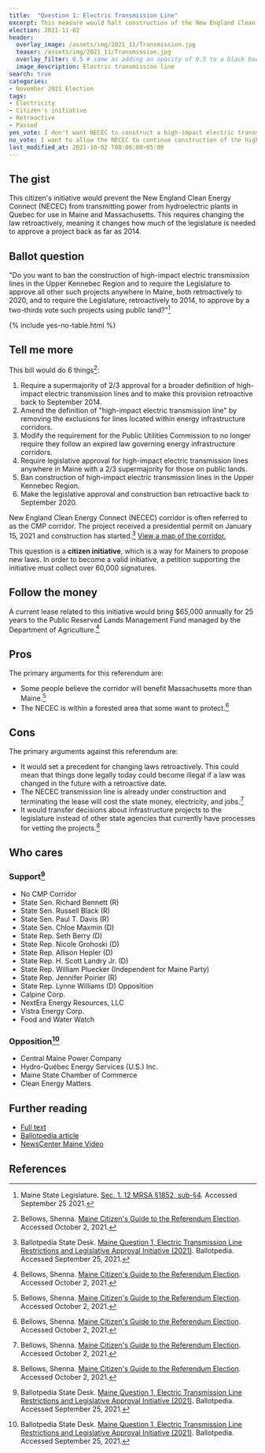 ```yaml
---
title:  "Question 1: Electric Transmission Line"
excerpt: This measure would halt construction of the New England Clean Energy Connect (NECEC) and require a 2/3 majority to approve similar projects back as far as 2014.
election: 2021-11-02
header:
  overlay_image: /assets/img/2021_11/Transmission.jpg
  teaser: /assets/img/2021_11/Transmission.jpg
  overlay_filter: 0.5 # same as adding an opacity of 0.5 to a black background
  image_description: Electric transmission line
search: true
categories:
- November 2021 Election
tags:
- Electricity
- Citizen's initiative
- Retroactive
- Passed
yes_vote: I don't want NECEC to construct a high-impact electric transmission line in the Upper Kennebec region and require a 2/3 majority vote for similar projects retroactively to 2020 for projects anywhere in Maine and 2014 for projects on public land.
no_vote: I want to allow the NECEC to continue construction of the high-impact electric transmission line in the Upper Kennebec region and I want the legislative rules for approval of such projects to stay the way they are.
last_modified_at: 2021-10-02 T08:06:00-05:00
---
```

## The gist
This citizen's initiative would prevent the New England Clean Energy Connect (NECEC) from transmitting power from hydroelectric plants in Quebec for use in Maine and Massachusetts. This requires changing the law retroactively, meaning it changes how much of the legislature is needed to approve a project back as far as 2014.

## Ballot question
"Do you want to ban the construction of high-impact electric transmission lines in the Upper Kennebec Region and to require the Legislature to approve all other such projects anywhere in Maine, both retroactively to 2020, and to require the Legislature, retroactively to 2014, to approve by a two-thirds vote such projects using public land?"[^1]

{% include yes-no-table.html %}


## Tell me more
This bill would do 6 things[^4]:

1. Require a supermajority of 2/3 approval for a broader definition of high-impact electric transmission lines and to make this provision retroactive back to September 2014.
2. Amend the definition of "high-impact electric transmission line" by removing the exclusions for lines located within energy infrastructure corridors.
3. Modify the requirement for the Public Utilities Commission to no longer require they follow an expired law governing energy infrastructure corridors.
4. Require legislative approval for high-impact electric transmission lines anywhere in Maine with a 2/3 supermajority for those on public lands.
5. Ban construction of high-impact electric transmission lines in the Upper Kennebec Region.
6. Make the legislative approval and construction ban retroactive back to September 2020.

New England Clean Energy Connect (NECEC) corridor is often referred to as the CMP corridor. The project received a presidential permit on January 15, 2021 and construction has started.[^2] [View a map of the corridor.](https://ballotpedia.org/Maine_Question_1,_Electric_Transmission_Line_Restrictions_and_Legislative_Approval_Initiative_(2021)#Background)

This question is a **citizen initiative**, which is a way for Mainers to propose new laws. In order to become a valid initiative, a petition supporting the initiative must collect over 60,000 signatures.

## Follow the money
A current lease related to this initiative would bring $65,000 annually for 25 years to the Public Reserved Lands Management Fund managed by the Department of Agriculture.[^4]

## Pros
The primary arguments for this referendum are:
* Some people believe the corridor will benefit Massachusetts more than Maine.[^4]
* The NECEC is within a forested area that some want to protect.[^4]

## Cons
The primary arguments against this referendum are:
* It would set a precedent for changing laws retroactively. This could mean that things done legally today could become illegal if a law was changed in the future with a retroactive date.
* The NECEC transmission line is already under construction and terminating the lease will cost the state money, electricity, and jobs.[^4]
* It would transfer decisions about infrastructure projects to the legislature instead of other state agencies that currently have processes for vetting the projects.[^4]

## Who cares
### Support[^2]
* No CMP Corridor
* State Sen. Richard Bennett (R)
* State Sen. Russell Black (R)
* State Sen. Paul T. Davis (R)
* State Sen. Chloe Maxmin (D)
* State Rep. Seth Berry (D)
* State Rep. Nicole Grohoski (D)
* State Rep. Allison Hepler (D)
* State Rep. H. Scott Landry Jr. (D)
* State Rep. William Pluecker (Independent for Maine Party)
* State Rep. Jennifer Poirier (R)
* State Rep. Lynne Williams (D) Opposition
* Calpine Corp.
* NextEra Energy Resources, LLC
* Vistra Energy Corp.
* Food and Water Watch

### Opposition[^2]
* Central Maine Power Company
* Hydro-Québec Energy Services (U.S.) Inc.
* Maine State Chamber of Commerce
* Clean Energy Matters

## Further reading
- [Full text](https://www.maine.gov/sos/cec/elec/citizens/line.pdf)
- [Ballotpedia article](https://ballotpedia.org/Maine_Question_1,_Electric_Transmission_Line_Restrictions_and_Legislative_Approval_Initiative_(2021))
- [NewsCenter Maine Video](https://www.newscentermaine.com/article/news/politics/ballot-question-1-explained-high-impact-transmission-cmp-central-maine-power-corridor-new-england-clean-energy-corridor/97-8d9808c3-380e-4d37-b0c7-d78870f22d1a)

## References
[^1]: Maine State Legislature. [Sec. 1. 12 MRSA §1852, sub-§4](https://www.maine.gov/sos/cec/elec/citizens/line.pdf). Accessed September 25 2021.

[^2]: Ballotpedia State Desk. [Maine Question 1, Electric Transmission Line Restrictions and Legislative Approval Initiative (2021)](https://ballotpedia.org/Maine_Question_1,_Electric_Transmission_Line_Restrictions_and_Legislative_Approval_Initiative_(2021)). Ballotpedia. Accessed September 25, 2021.

[^3]: NewsCenter Maine. [Ballot Question 1 explained](https://www.newscentermaine.com/article/news/politics/ballot-question-1-explained-high-impact-transmission-cmp-central-maine-power-corridor-new-england-clean-energy-corridor/97-8d9808c3-380e-4d37-b0c7-d78870f22d1a)

[^4]: Bellows, Shenna. [Maine Citizen's Guide to the Referendum Election](https://www.maine.gov/sos/cec/elec/upcoming/pdf/11-21citizensguide.pdf). Accessed October 2, 2021.

